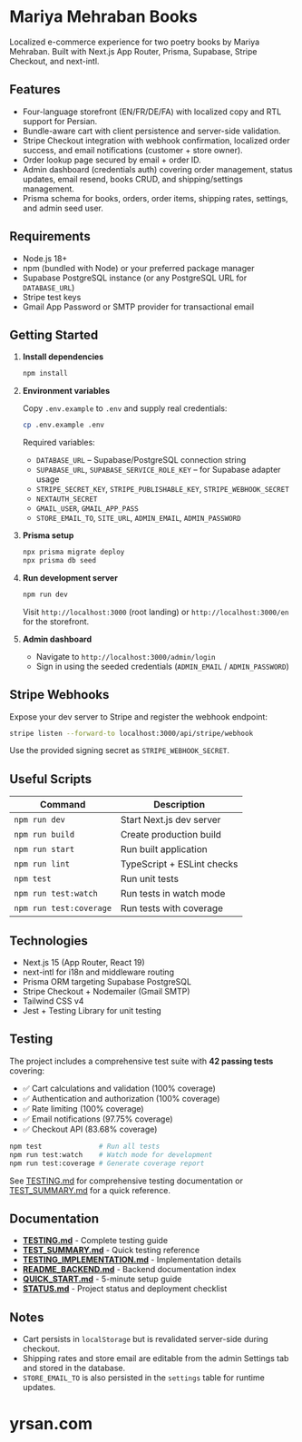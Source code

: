 # Mariya Mehraban Books

Localized e-commerce experience for two poetry books by Mariya Mehraban. Built with Next.js App Router, Prisma, Supabase, Stripe Checkout, and next-intl.

## Features

- Four-language storefront (EN/FR/DE/FA) with localized copy and RTL support for Persian.
- Bundle-aware cart with client persistence and server-side validation.
- Stripe Checkout integration with webhook confirmation, localized order success, and email notifications (customer + store owner).
- Order lookup page secured by email + order ID.
- Admin dashboard (credentials auth) covering order management, status updates, email resend, books CRUD, and shipping/settings management.
- Prisma schema for books, orders, order items, shipping rates, settings, and admin seed user.

## Requirements

- Node.js 18+
- npm (bundled with Node) or your preferred package manager
- Supabase PostgreSQL instance (or any PostgreSQL URL for `DATABASE_URL`)
- Stripe test keys
- Gmail App Password or SMTP provider for transactional email

## Getting Started

1. **Install dependencies**

   ```bash
   npm install
   ```

2. **Environment variables**

   Copy `.env.example` to `.env` and supply real credentials:

   ```bash
   cp .env.example .env
   ```

   Required variables:

   - `DATABASE_URL` – Supabase/PostgreSQL connection string
   - `SUPABASE_URL`, `SUPABASE_SERVICE_ROLE_KEY` – for Supabase adapter usage
   - `STRIPE_SECRET_KEY`, `STRIPE_PUBLISHABLE_KEY`, `STRIPE_WEBHOOK_SECRET`
   - `NEXTAUTH_SECRET`
   - `GMAIL_USER`, `GMAIL_APP_PASS`
   - `STORE_EMAIL_TO`, `SITE_URL`, `ADMIN_EMAIL`, `ADMIN_PASSWORD`

3. **Prisma setup**

   ```bash
   npx prisma migrate deploy
   npx prisma db seed
   ```

4. **Run development server**

   ```bash
   npm run dev
   ```

   Visit `http://localhost:3000` (root landing) or `http://localhost:3000/en` for the storefront.

5. **Admin dashboard**

   - Navigate to `http://localhost:3000/admin/login`
   - Sign in using the seeded credentials (`ADMIN_EMAIL` / `ADMIN_PASSWORD`)

## Stripe Webhooks

Expose your dev server to Stripe and register the webhook endpoint:

```bash
stripe listen --forward-to localhost:3000/api/stripe/webhook
```

Use the provided signing secret as `STRIPE_WEBHOOK_SECRET`.

## Useful Scripts

| Command              | Description                    |
|----------------------|--------------------------------|
| `npm run dev`        | Start Next.js dev server       |
| `npm run build`      | Create production build        |
| `npm run start`      | Run built application          |
| `npm run lint`       | TypeScript + ESLint checks     |
| `npm test`           | Run unit tests                 |
| `npm run test:watch` | Run tests in watch mode        |
| `npm run test:coverage` | Run tests with coverage     |

## Technologies

- Next.js 15 (App Router, React 19)
- next-intl for i18n and middleware routing
- Prisma ORM targeting Supabase PostgreSQL
- Stripe Checkout + Nodemailer (Gmail SMTP)
- Tailwind CSS v4
- Jest + Testing Library for unit testing

## Testing

The project includes a comprehensive test suite with **42 passing tests** covering:

- ✅ Cart calculations and validation (100% coverage)
- ✅ Authentication and authorization (100% coverage)
- ✅ Rate limiting (100% coverage)
- ✅ Email notifications (97.75% coverage)
- ✅ Checkout API (83.68% coverage)

```bash
npm test              # Run all tests
npm run test:watch    # Watch mode for development
npm run test:coverage # Generate coverage report
```

See [TESTING.md](./TESTING.md) for comprehensive testing documentation or [TEST_SUMMARY.md](./TEST_SUMMARY.md) for a quick reference.

## Documentation

- **[TESTING.md](./TESTING.md)** - Complete testing guide
- **[TEST_SUMMARY.md](./TEST_SUMMARY.md)** - Quick testing reference
- **[TESTING_IMPLEMENTATION.md](./TESTING_IMPLEMENTATION.md)** - Implementation details
- **[README_BACKEND.md](./README_BACKEND.md)** - Backend documentation index
- **[QUICK_START.md](./QUICK_START.md)** - 5-minute setup guide
- **[STATUS.md](./STATUS.md)** - Project status and deployment checklist

## Notes

- Cart persists in `localStorage` but is revalidated server-side during checkout.
- Shipping rates and store email are editable from the admin Settings tab and stored in the database.
- `STORE_EMAIL_TO` is also persisted in the `settings` table for runtime updates.
# yrsan.com
